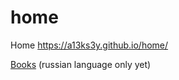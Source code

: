 # home
Home
https://a13ks3y.github.io/home/ 

[Books](https://a13ks3y.github.io/home/books.html) (russian language only yet)
